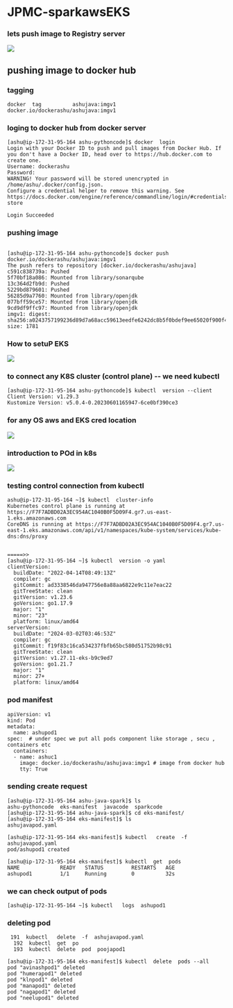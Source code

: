 # JPMC-sparkawsEKS

### lets push image to Registry server 

<img src="hub1.png">

## pushing image to docker hub 

### tagging 

```
docker  tag          ashujava:imgv1     docker.io/dockerashu/ashujava:imgv1
```

### loging to docker hub from docker server

```
[ashu@ip-172-31-95-164 ashu-pythoncode]$ docker  login  
Login with your Docker ID to push and pull images from Docker Hub. If you don't have a Docker ID, head over to https://hub.docker.com to create one.
Username: dockerashu
Password: 
WARNING! Your password will be stored unencrypted in /home/ashu/.docker/config.json.
Configure a credential helper to remove this warning. See
https://docs.docker.com/engine/reference/commandline/login/#credentials-store

Login Succeeded
```

### pushing image

```

[ashu@ip-172-31-95-164 ashu-pythoncode]$ docker push  docker.io/dockerashu/ashujava:imgv1  
The push refers to repository [docker.io/dockerashu/ashujava]
c591c838739a: Pushed 
5f70bf18a086: Mounted from library/sonarqube 
13c364d2fb9d: Pushed 
5229bd879601: Pushed 
56285d9a7760: Mounted from library/openjdk 
077bff59ce57: Mounted from library/openjdk 
9cd9df9ffc97: Mounted from library/openjdk 
imgv1: digest: sha256:a0243757199236d89d7a68acc59613eedfe6242dc8b5f0bdef9ee65020f900f4 size: 1781
```

### How to setuP EKS 

<img src="eks1.png">

### to connect any K8S cluster (control plane) -- we need kubectl 

```
[ashu@ip-172-31-95-164 ashu-pythoncode]$ kubectl  version --client 
Client Version: v1.29.3
Kustomize Version: v5.0.4-0.20230601165947-6ce0bf390ce3
```

### for any OS  aws and EKS cred location 

<img src="eks22.png">

### introduction to POd in k8s 

<img src="pod1.png">


### testing control connection from kubectl 

```
ashu@ip-172-31-95-164 ~]$ kubectl  cluster-info 
Kubernetes control plane is running at https://F7F7ADBD02A3EC954AC1040B0F5D09F4.gr7.us-east-1.eks.amazonaws.com
CoreDNS is running at https://F7F7ADBD02A3EC954AC1040B0F5D09F4.gr7.us-east-1.eks.amazonaws.com/api/v1/namespaces/kube-system/services/kube-dns:dns/proxy


=====>>
[ashu@ip-172-31-95-164 ~]$ kubectl  version -o yaml 
clientVersion:
  buildDate: "2022-04-14T08:49:13Z"
  compiler: gc
  gitCommit: ad3338546da947756e8a88aa6822e9c11e7eac22
  gitTreeState: clean
  gitVersion: v1.23.6
  goVersion: go1.17.9
  major: "1"
  minor: "23"
  platform: linux/amd64
serverVersion:
  buildDate: "2024-03-02T03:46:53Z"
  compiler: gc
  gitCommit: f19f83c16ca534237fbfb65bc580d51752b98c91
  gitTreeState: clean
  gitVersion: v1.27.11-eks-b9c9ed7
  goVersion: go1.21.7
  major: "1"
  minor: 27+
  platform: linux/amd64
```

### pod manifest 

```
apiVersion: v1 
kind: Pod 
metadata: 
  name: ashupod1 
spec:  # under spec we put all pods component like storage , secu , containers etc
  containers: 
  - name: ashuc1
    image: docker.io/dockerashu/ashujava:imgv1 # image from docker hub 
    tty: True 
```

### sending create request

```
[ashu@ip-172-31-95-164 ashu-java-spark]$ ls
ashu-pythoncode  eks-manifest  javacode  sparkcode
[ashu@ip-172-31-95-164 ashu-java-spark]$ cd eks-manifest/
[ashu@ip-172-31-95-164 eks-manifest]$ ls
ashujavapod.yaml

[ashu@ip-172-31-95-164 eks-manifest]$ kubectl   create  -f   ashujavapod.yaml  
pod/ashupod1 created

[ashu@ip-172-31-95-164 eks-manifest]$ kubectl  get  pods
NAME             READY   STATUS         RESTARTS   AGE
ashupod1         1/1     Running        0          32s
```


### we can check output of pods 

```
[ashu@ip-172-31-95-164 ~]$ kubectl   logs  ashupod1 
```

### deleting pod 

```
 191  kubectl   delete  -f  ashujavapod.yaml 
  192  kubectl  get  po 
  193  kubectl  delete  pod  poojapod1

[ashu@ip-172-31-95-164 eks-manifest]$ kubectl  delete  pods --all
pod "avinashpod1" deleted
pod "humerapod1" deleted
pod "klnpod1" deleted
pod "manapod1" deleted
pod "nagapod1" deleted
pod "neelupod1" deleted
```

###





